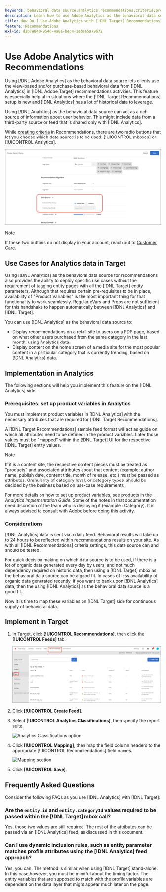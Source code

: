 ```yaml
---
keywords: behavioral data source;analytics;recommendations;criteria;product variables
description: Learn how to use Adobe Analytics as the behavioral data source to use the view-based and/or purchase-based behavioral data from Analytics in [!DNL Target] Recommendations.
title: How Do I Use Adobe Analytics with [!DNL Target] Recommendations?
feature: Recommendations
exl-id: d2b7e840-9546-4a8e-bec4-1ebea5a79672
---
```

# Use Adobe Analytics with Recommendations

Using [!DNL Adobe Analytics] as the behavioral data source lets clients use the view-based and/or purchase-based behavioral data from [!DNL Analytics] in [!DNL Adobe Target] recommendations activities. This feature is especially helpful in situations where the [!DNL Target Recommendations] setup is new and [!DNL Analytics] has a lot of historical data to leverage.

Using [!DNL Analytics] as the behavioral data source can act as a rich source of information about user behavior. This might include data from a third-party source or feed that is shared only with [!DNL Analytics].

While [creating criteria](/help/c-recommendations/c-algorithms/create-new-algorithm.md) in Recommendations, there are two radio buttons that let you choose which data source is to be used: [!UICONTROL mboxes] or [!UICONTROL Analytics].

![Behavioral data source buttons](assets/behavioral-data-source.png)

>[!NOTE]
>
>If these two buttons do not display in your account, reach out to [Customer Care](/help/cmp-resources-and-contact-information.md#reference_ACA3391A00EF467B87930A450050077C).

## Use Cases for Analytics data in Target

Using [!DNL Analytics] as the behavioral data source for recommendations also provides the ability to deploy specific use cases without the requirement of tagging entity pages with all the [!DNL Target] entity parameters. Although that requires certain pre-requisites to be in place, availability of "Product Variables" is the most important thing for that functionality to work seamlessly. Regular eVars and Props are not sufficient for this handshake to happen automatically between [!DNL Analytics] and [!DNL Target].

You can use [!DNL Analytics] as the behavioral data source to:

* Display recommendations on a retail site to users on a PDP page, based on what other users purchased from the same category in the last month, using Analytics data.
* Display content on the home screen of a media site for the most popular content in a particular category that is currently trending, based on [!DNL Analytics] data.

## Implementation in Analytics

The following sections will help you implement this feature on the [!DNL Analytics] side.

### Prerequisites: set up product variables in Analytics

You must implement product variables in [!DNL Analytics] with the necessary attributes that are required for [!DNL Target Recommendations]. 

A [!DNL Target Recommendations] sample feed format will act as guide on which all attributes need to be defined in the product variables. Later those values must be "mapped" within the [!DNL Target] UI for the respective [!DNL Target] entity values.

>[!NOTE]
>
>If it is a content site, the respective content pieces must be treated as "products" and associated attributes about that content (example: author name, publish date, content title, month of release, etc.) must be passed as attributes. Granularity of category level, or category types, should be decided by the business based on use-case requirements.
  
For more details on how to set up product variables, see [products](https://experienceleague.adobe.com/docs/analytics/implementation/vars/page-vars/products.html) in the *Analytics Implementation Guide*. Some of the notes in that documentation need discretion of the team who is deploying it (example : Category). It is always advised to consult with Adobe before doing this activity.

### Considerations

[!DNL Analytics] data is sent via a daily feed. Behavioral results will take up to 24 hours to be reflected within recommendations results on your site. As with all [!DNL Recommendations] criteria settings, this data source can and should be tested.

For quick decision making on which data source is to be used, if there is a lot of organic data generated every day by users, and not much dependency required on historic data, then using a [!DNL Target] mbox as the behavioral data source can be a good fit. In cases of less availability of organic data generated recently, if you want to bank upon [!DNL Analytics] data, then the using [!DNL Analytics] as the behavioral data source is a good fit.

Now it is time to map these variables on [!DNL Target] side for continuous supply of behavioral data.

## Implement in Target

1. In Target, click **[!UICONTROL Recommendations]**, then click the **[!UICONTROL Feeds]** tab.

   ![Feeds](/help/c-recommendations/c-algorithms/assets/feeds-tab.png)

1. Click **[!UICONTROL Create Feed]**.

1. Select **[!UICONTROL Analytics Classifications]**, then specify the report suite.

   ![Analytics Classifications option](/help/c-recommendations/c-algorithms/assets/analytics-classifications.png)

1. Click **[!UICONTROL Mapping]**, then map the field column headers to the appropriate [!UICONTROL Recommendations] field names.

   ![Mapping section](/help/c-recommendations/c-algorithms/assets/mapping.png)

1. Click **[!UICONTROL Save]**.

## Frequently Asked Questions

Consider the following FAQs as you use [!DNL Analytics] with [!DNL Target]:

### Are the `entity.id` and `entity.categoryId` values required to be passed within the [!DNL Target] mbox call?

Yes, those two values are still required. The rest of the attributes can be passed via an [!DNL Analytics] feed, as discussed in this document.

### Can I use dynamic inclusion rules, such as entity parameter matches profile attributes using the [!DNL Analytics] feed approach?

Yes, you can. The method is similar when using [!DNL Target] stand-alone. In this case,however, you must be mindful about the timing factor. The entity variables that are supposed to match with the profile variables are dependent on the data layer that might appear much later on the page.

